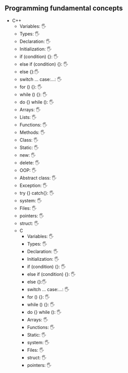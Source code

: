 ## Programming fundamental concepts
 
- С++
    - Variables: 🖐 
    - Types: 🖐 
    - Declaration: 🖐 
    - Initialization: 🖐 
    - if (condition) {}: 🖐
    - else if (condition) {}: 🖐 
    - else {}:🖐 
    - switch ... case:...: 🖐 
    - for () {}: 🖐 
    - while () {}: 🖐 
    - do {} while (): 🖐 
    - Arrays: 🖐 
    - Lists: 🖐 
    - Functions: 🖐 
    - Methods: 🖐 
    - Class: 🖐 
    - Static: 🖐 
    - new: 🖐 
    - delete: 🖐 
    - OOP: 🖐 
    - Abstract class: 🖐 
    - Exception: 🖐 
    - try {} catch{}: 🖐 
    - system: 🖐 
    - Files: 🖐
    - pointers: 🖐
    - struct: 🖐
  - С
    - Variables: 🖐 
    - Types: 🖐 
    - Declaration: 🖐 
    - Initialization: 🖐 
    - if (condition) {}: 🖐
    - else if (condition) {}: 🖐 
    - else {}:🖐 
    - switch ... case:...: 🖐 
    - for () {}: 🖐 
    - while () {}: 🖐 
    - do {} while (): 🖐 
    - Arrays: 🖐 
    - Functions: 🖐 
    - Static: 🖐 
    - system: 🖐 
    - Files: 🖐
    - struct: 🖐
    - pointers: 🖐
